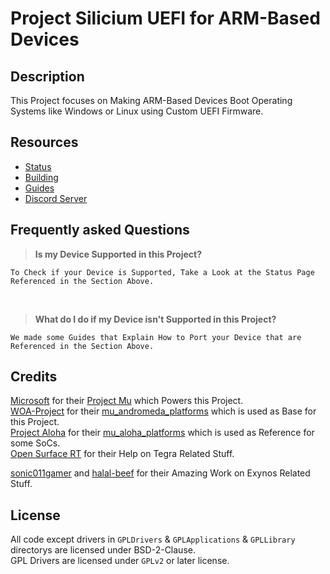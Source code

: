# Project Silicium UEFI for ARM-Based Devices

<!-- ![Banner](https://github.com/Project-Silicium/Mu-Silicium/blob/main/Resources/Pictures/Banner.png) -->

## Description

This Project focuses on Making ARM-Based Devices Boot Operating Systems like Windows or Linux using Custom UEFI Firmware.

## Resources

- [Status](Status.md)
- [Building](Building.md)
- [Guides](https://github.com/Project-Silicium/Guides/blob/main/README.md)
- [Discord Server](https://discord.gg/Dx2QgMx7Sv)

## Frequently asked Questions

> **Is my Device Supported in this Project?**
```
To Check if your Device is Supported, Take a Look at the Status Page Referenced in the Section Above.
```

<br>

> **What do I do if my Device isn't Supported in this Project?**
```
We made some Guides that Explain How to Port your Device that are Referenced in the Section Above.
```

## Credits

[Microsoft](https://github.com/microsoft/) for their [Project Mu](https://microsoft.github.io/mu/) which Powers this Project. <br>
[WOA-Project](https://github.com/WOA-Project/) for their [mu_andromeda_platforms](https://github.com/WOA-Project/mu_andromeda_platforms/) which is used as Base for this Project. <br>
[Project Aloha](https://github.com/Project-Aloha/) for their [mu_aloha_platforms](https://github.com/Project-Aloha/mu_aloha_platforms/) which is used as Reference for some SoCs. <br>
[Open Surface RT](https://openrt.gitbook.io/open-surfacert/) for their Help on Tegra Related Stuff.

[sonic011gamer](https://github.com/sonic011gamer/) and [halal-beef](https://github.com/halal-beef/) for their Amazing Work on Exynos Related Stuff.

## License

All code except drivers in `GPLDrivers` & `GPLApplications` & `GPLLibrary` directorys are licensed under BSD-2-Clause. <br />
GPL Drivers are licensed under `GPLv2` or later license.
